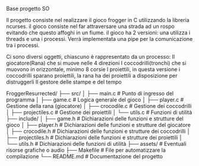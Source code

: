 Base progetto SO

Il progetto consiste nel realizzare il gioco frogger in C utilizzando la libreria ncurses.
il gioco consiste nel far attraversare una strada ad un rospo evitando che questo affoghi in un fiume.
il gioco ha 2 versioni: una utilizza i threads e una i processi. Verrà implementata una pipe per la comunicazione tra i processi.

Ci sono diversi oggetti, chiascuno è rappresentato da un processo:
Il giocatore(Rana) che si muove nelle 4 direzioni
I coccodrilli(tronchi) che si muovono in orizzontale, minimo 8 corsie
I proiettili, in questa versione i coccodrilli sparano proiettili, la rana ha dei proiettili a disposizione per distruggerli
Il gestore delle stampe e del tempo

FroggerResurrected/ ├── src/ │ ├── main.c # Punto di ingresso del programma │ ├── game.c # Logica generale del gioco │ ├── player.c # Gestione della rana (giocatore) │ ├── crocodile.c # Gestione dei coccodrilli │ ├── projectiles.c # Gestione dei proiettili │ └── utils.c # Funzioni di utilità ├── include/ │ ├── game.h # Dichiarazioni delle funzioni e strutture del gioco │ ├── player.h # Dichiarazioni delle funzioni e strutture del giocatore │ ├── crocodile.h # Dichiarazioni delle funzioni e strutture dei coccodrilli │ ├── projectiles.h # Dichiarazioni delle funzioni e strutture dei proiettili │ └── utils.h # Dichiarazioni delle funzioni di utilità ├── assets/ # Eventuali risorse grafiche o audio ├── Makefile # File per automatizzare la compilazione └── README.md # Documentazione del progetto